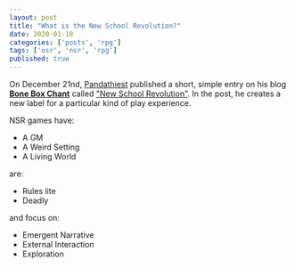 ```yaml
---
layout: post
title: "What is the New School Revolution?"
date: 2020-01-18
categories: ['posts', 'rpg']
tags: ['osr', 'nsr', 'rpg']
published: true
---
```


On December 21nd, [Pandathiest](https://mobile.twitter.com/Pandatheist) published a short, simple entry on his blog [**Bone Box Chant**](https://boneboxchant.wordpress.com) called ["New School Revolution"](https://boneboxchant.wordpress.com/2019/12/21/nsr/). In the post, he creates a new label for a particular kind of play experience.

NSR games have:
   * A GM
   * A Weird Setting
   * A Living World

are:
   * Rules lite
   * Deadly

and focus on:
   * Emergent Narrative
   * External Interaction
   * Exploration
